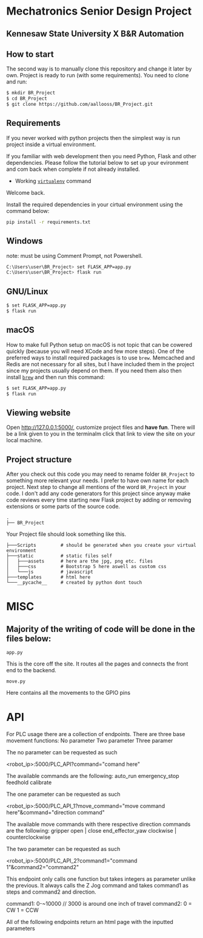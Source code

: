 # Mechatronics Senior Design Project
## Kennesaw State University X B&R Automation 

## How to start

The second way is to manually clone this repository and change it later by own. Project is ready to run (with some requirements). You need to clone and run:

```sh
$ mkdir BR_Project
$ cd BR_Project
$ git clone https://github.com/aallooss/BR_Project.git
```


## Requirements

If you never worked with python projects then the simplest way is run project inside a virtual environment.

If you familiar with web development then you need Python, Flask and other dependencies.
Please follow the tutorial below to set up your evironment and com back when complete if not already installed.
- Working [`virtualenv`](https://python.land/virtual-environments/virtualenv) command

Welcome back.

Install the required dependencies in your cirtual environment using the command below:
```sh
pip install -r requirements.txt
```
## Windows
note: must be using Comment Prompt, not Powershell.
```sh
C:\Users\user\BR_Project> set FLASK_APP=app.py
C:\Users\user\BR_Project> flask run
```
## GNU/Linux

```sh
$ set FLASK_APP=app.py
$ flask run
```

## macOS

How to make full Python setup on macOS is not topic that can be cowered quickly (because you will need XCode and few more steps). One of the preferred ways to install required packages is to use `brew`. Memcached and Redis are not necessary for all sites, but I have included them in the project since my projects usually depend on them. If you need them also then install [`brew`](http://brew.sh) and then run this command:

```sh
$ set FLASK_APP=app.py
$ flask run
```

## Viewing website

Open http://127.0.0.1:5000/, customize project files and **have fun**. There will be a link given to you in the terminalm click that link to view the site on your local machine.

## Project structure

After you check out this code you may need to rename folder `BR_Project` to something more relevant your needs. I prefer to have own name for each project. Next step to change all mentions of the word `BR_Project` in your code. I don't add any code generators for this project since anyway make code reviews every time starting new Flask project by adding or removing extensions or some parts of the source code.

    .
    ├── BR_Project

Your Project file should look something like this.


    ├───Scripts         # should be generated when you create your virtual environment
    ├───static          # static files self
    │   ├───assets      # here are the jpg, png etc. files
    │   ├───css         # Bootstrap 5 here aswell as custom css
    │   └───js          # javascript
    ├───templates       # html here
    └───__pycache__     # created by python dont touch

# MISC
## Majority of the writing of code will be done in the files below:

    app.py 

This is the core off the site. It routes all the pages and connects the front end to the backend. 

    move.py

Here contains all the movements to the GPIO pins

# API
For PLC usage there are a collection of endpoints. There are three base movement functions:
No parameter
Two parameter
Three paramer

The no parameter can be requested as such

<robot_ip>:5000/PLC_API?command="comand here"

The available commands are the following:
auto_run
emergency_stop
feedhold
calibrate



The one parameter can be requested as such

<robot_ip>:5000/PLC_API_1?move_command="move command here"&command="direction command"

The available move commands with there respective direction commands are the following:
gripper        open | close
end_effector_yaw clockwise | counterclockwise



The two parameter can be requested as such

<robot_ip>:5000/PLC_API_2?command1="command 1"&command2="command2"

This endpoint only calls one function but takes integers as parameter unlike the previous. It always calls the Z Jog command and takes command1 as steps and command2 and direction.

command1:
0-~10000            // 3000 is around one inch of travel
command2:
0 = CW
1 = CCW

All of the following endpoints return an html page with the inputted parameters
